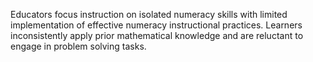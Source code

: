 Educators focus instruction on isolated numeracy skills with limited implementation of effective numeracy instructional practices. Learners inconsistently apply prior mathematical knowledge and are reluctant to engage in problem solving tasks.
